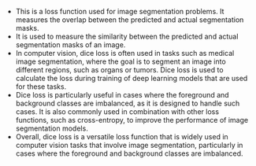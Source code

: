 - This is a loss function used for image segmentation problems. It measures the overlap between the predicted and actual segmentation masks.
- It is used to measure the similarity between the predicted and actual segmentation masks of an image.
- In computer vision, dice loss is often used in tasks such as medical image segmentation, where the goal is to segment an image into different regions, such as       organs or tumors. Dice loss is used to calculate the loss during training of deep learning models that are used for these tasks.
- Dice loss is particularly useful in cases where the foreground and background classes are imbalanced, as it is designed to handle such cases. It is also commonly     used in combination with other loss functions, such as cross-entropy, to improve the performance of image segmentation models.
- Overall, dice loss is a versatile loss function that is widely used in computer vision tasks that involve image segmentation, particularly in cases where the         foreground and background classes are imbalanced.
